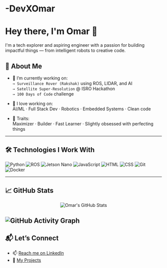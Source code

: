 # -DevXOmar

# Hey there, I'm Omar 👋

I'm a tech explorer and aspiring engineer with a passion for building impactful things — from intelligent robots to creative code.

## 🧠 About Me
- 🎯 I’m currently working on:  
  `→ Surveillance Rover (Rakshak)` using ROS, LIDAR, and AI  
  `→ Satellite Super-Resolution` @ ISRO Hackathon  
  `→ 100 Days of Code` challenge

- 🚀 I love working on:  
  AI/ML · Full Stack Dev · Robotics · Embedded Systems · Clean code

- 🧩 Traits:  
  Maximizer · Builder · Fast Learner · Slightly obsessed with perfecting things

---

## 🛠️ Technologies I Work With

![Python](https://img.shields.io/badge/-Python-3776AB?style=flat&logo=python&logoColor=white)
![ROS](https://img.shields.io/badge/-ROS-22314E?style=flat&logo=ros&logoColor=white)
![Jetson Nano](https://img.shields.io/badge/-Jetson-76B900?style=flat&logo=nvidia&logoColor=white)
![JavaScript](https://img.shields.io/badge/-JavaScript-F7DF1E?style=flat&logo=javascript&logoColor=black)
![HTML](https://img.shields.io/badge/-HTML5-E34F26?style=flat&logo=html5&logoColor=white)
![CSS](https://img.shields.io/badge/-CSS3-1572B6?style=flat&logo=css3&logoColor=white)
![Git](https://img.shields.io/badge/-Git-F05032?style=flat&logo=git&logoColor=white)
![Docker](https://img.shields.io/badge/-Docker-2496ED?style=flat&logo=docker&logoColor=white)

---

## 📈 GitHub Stats

<p align="center">
  <img src="https://github-readme-stats.vercel.app/api?username=DevXOmar&show_icons=true&theme=tokyonight" alt="Omar's GitHub Stats" />
</p>

![GitHub Activity Graph](https://github-readme-activity-graph.cyclic.app/graph?username=DevXOmar&theme=tokyo-night)
---

## 📬 Let’s Connect

- 📫 [Reach me on LinkedIn](https://www.linkedin.com/in/your-link)
- 🧠 [My Projects](https://github.com/DevXOmar?tab=repositories)
